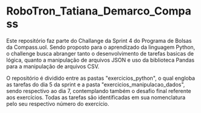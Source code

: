 # RoboTron_Tatiana_Demarco_Compass

Este repositório faz parte do Challange da Sprint 4 do Programa de Bolsas da Compass.uol. Sendo proposto para o aprendizado da linguagem Python, o challenge busca abranger tanto o desenvolvimento de tarefas basicas de lógica, quanto a manipulação de arquivos JSON e uso da biblioteca Pandas para a manipulação de arquivos CSV.

O repositório é dividido entre as pastas "exercicios_python", o qual engloba as tarefas do dia 5 da sprint e a pasta "exercicios_manipulacao_dados", sendo respectivo ao dia 7, contemplando também o desafio final referente aos exercícios. Todas as tarefas são identificadas em sua nomenclatura pelo seu respectivo número do exercício.
